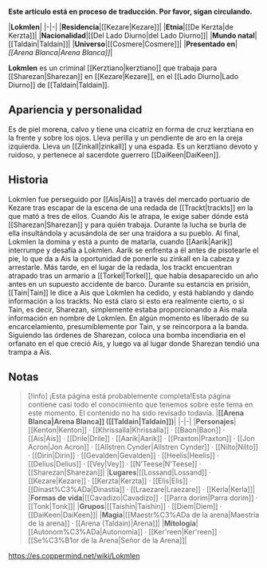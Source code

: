 **Este artículo está en proceso de traducción. Por favor, sigan circulando.**


|**Lokmlen**|
|-|-|
|**Residencia**|[[Kezare\|Kezare]]|
|**Etnia**|[[De Kerzta\|de Kerzta]]|
|**Nacionalidad**|[[Del Lado Diurno\|del Lado Diurno]]|
|**Mundo natal**|[[Taldain\|Taldain]]|
|**Universo**|[[Cosmere\|Cosmere]]|
|**Presentado en**|*[[Arena Blanca\|Arena Blanca]]*|

**Lokmlen** es un criminal [[Kerztiano\|kerztiano]] que trabaja para [[Sharezan\|Sharezan]] en [[Kezare\|Kezare]], en el [[Lado Diurno\|Lado Diurno]] de [[Taldain\|Taldain]].

## Apariencia y personalidad
Es de piel morena, calvo y tiene una cicatriz en forma de cruz kerztiana en la frente y sobre los ojos. Lleva perilla y un pendiente de aro en la oreja izquierda. Lleva un [[Zinkall\|zinkall]] y una espada. Es un kerztiano devoto y ruidoso, y pertenece al sacerdote guerrero [[DaiKeen\|DaiKeen]].

## Historia
Lokmlen fue perseguido por [[Ais\|Ais]] a través del mercado portuario de Kezare tras escapar de la escena de una redada de [[Trackt\|trackts]] en la que mató a tres de ellos. Cuando Ais le atrapa, le exige saber dónde está [[Sharezan\|Sharezan]] y para quién trabaja. Durante la lucha se burla de ella insultándola y acusándola de ser una traidora a su pueblo. Al final, Lokmlen la domina y está a punto de matarla, cuando [[Aarik\|Aarik]] interrumpe y desafía a Lokmlen. Aarik se enfrenta a él antes de pisotearle el pie, lo que da a Ais la oportunidad de ponerle su zinkall en la cabeza y arrestarle. Más tarde, en el lugar de la redada, los trackt encuentran atrapado tras un armario a [[Torkel\|Torkel]], que había desaparecido un año antes en un supuesto accidente de barco. Durante su estancia en prisión, [[Tain\|Tain]] le dice a Ais que Lokmlen ha cedido, y está hablando y dando información a los trackts. No está claro si esto era realmente cierto, o si Tain, es decir, Sharezan, simplemente estaba proporcionando a Ais mala información en nombre de Lokmlen. En algún momento es liberado de su encarcelamiento, presumiblemente por Tain, y se reincorpora a la banda. Siguiendo las órdenes de Sharezan, coloca una bomba incendiaria en el orfanato en el que creció Ais, y luego va al lugar donde Sharezan tendió una trampa a Ais.

## Notas

> [!info] ¡Esta página está probablemente completa!Esta página contiene casi todo el conocimiento que tenemos sobre este tema en este momento.
El contenido no ha sido revisado todavía.
|**[[Arena Blanca\|Arena Blanca]] ([[Taldain\|Taldain]])**|
|-|-|
|**Personajes**|[[Kenton\|Kenton]] · [[Khrissalla\|Khrissalla]] · [[Baon\|Baon]] · [[Ais\|Ais]] · [[Drile\|Drile]] · [[Aarik\|Aarik]] · [[Praxton\|Praxton]] · [[Jon Acron\|Jon Acron]] · [[Allstren Cynder\|Allstren Cynder]] · [[Nilto\|Nilto]] · [[Dirin\|Dirin]] · [[Gevalden\|Gevalden]] · [[Heelis\|Heelis]] · [[Delius\|Delius]] · [[Vey\|Vey]] · [[N'Teese\|N'Teese]] · [[Sharezan\|Sharezan]]|
|**Lugares**|[[Lossand\|Lossand]] · [[Kezare\|Kezare]] · [[Kerzta\|Kerzta]] · [[Elis\|Elis]] · [[Dinast%C3%ADa\|Dinastía]] · [[Lraezare\|Lraezare]] · [[Kerla\|Kerla]]|
|**Formas de vida**|[[Cavadizo\|Cavadizo]] · [[Parra dorim\|Parra dorim]] · [[Tonk\|Tonk]]|
|**Grupos**|[[Taishin\|Taishin]] · [[Diem\|Diem]] · [[DaiKeen\|DaiKeen]]|
|**Magia**|[[Maestr%C3%ADa de la arena\|Maestría de la arena]] · [[Arena (Taldain)\|Arena]]|
|**Mitología**|[[Autonom%C3%ADa\|Autonomía]] · [[Ker'reen\|Ker'reen]] · [[Se%C3%B1or de la Arena\|Señor de la Arena]]|



https://es.coppermind.net/wiki/Lokmlen